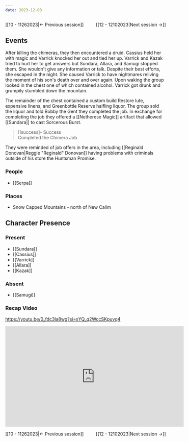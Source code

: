 ```yaml
---
date: 2023-12-03
---
```

[[10 - 11262023|← Previous session]] <span style="float: right;">[[12 - 12102023|Next session →]]</span>

## Events
After killing the chimeras, they then encountered a druid. Cassius held her with magic and Varrick knocked her out and tied her up. Varrick and Kazak tried to hurt her to get answers but Sundara, Allara, and Samugi stopped them. She wouldn't give any information or talk. Despite their best efforts, she escaped in the night. She caused Varrick to have nightmares reliving the moment of his son's death over and over again. Upon waking the group looked in the chest one of which contained alcohol. Varrick got drunk and grumpily stumbled down the mountain.

The remainder of the chest contained a custom build Restore lute, expensive linens, and Greenbottle Reserve halfling liquor. The group sold the liquor and told Bobby the Gent they completed the job. In exchange for completing the job they offered a [[Netherese Magic]] artifact that allowed [[Sundara]] to cast Sorcerous Burst.

> [!success]- Success  
> Completed the Chimera Job

They were reminded of job offers in the area, including [[Reginald Donovan|Reggie "Reginald" Donovan]] having problems with criminals outside of his store the Huntsman Promise. 

### People
- [[Serpa]] 

### Places 
- Snow Capped Mountains - north of New Calim

## Character Presence 
### Present
- [[Sundara]] 
- [[Cassius]] 
- [[Varrick]] 
- [[Allara]] 
- [[Kazak]] 
### Absent
- [[Samugi]] 

### Recap Video

https://youtu.be/0_fdc3la8wg?si=xYQ_q2WccSKpuvq4

<iframe width="560" height="315" src="https://www.youtube.com/embed/0_fdc3la8wg?si=VuPawQfW-15ZLAt6" title="YouTube video player" frameborder="0" allow="accelerometer; autoplay; clipboard-write; encrypted-media; gyroscope; picture-in-picture; web-share" referrerpolicy="strict-origin-when-cross-origin" allowfullscreen></iframe>

[[10 - 11262023|← Previous session]] <span style="float: right;">[[12 - 12102023|Next session →]]</span>
